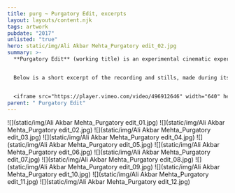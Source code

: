 ```yaml
---
title: purg ~ Purgatory Edit, excerpts
layout: layouts/content.njk
tags: artwork
pubdate: "2017"
unlisted: "true"
hero: static/img/Ali Akbar Mehta_Purgatory edit_02.jpg
summary: >-
  **Purgatory Edit** (working title) is an experimental cinematic experience. 


  Below is a short excerpt of the recording and stills, made during its initial prototyping.


  <iframe src="https://player.vimeo.com/video/496912646" width="640" height="360" frameborder="0" allow="autoplay; fullscreen" allowfullscreen></iframe>
parent: " Purgatory Edit"
---
```

![](static/img/Ali Akbar Mehta_Purgatory edit_01.jpg)
![](static/img/Ali Akbar Mehta_Purgatory edit_02.jpg)
![](static/img/Ali Akbar Mehta_Purgatory edit_03.jpg)
![](static/img/Ali Akbar Mehta_Purgatory edit_04.jpg)
![](static/img/Ali Akbar Mehta_Purgatory edit_05.jpg)
![](static/img/Ali Akbar Mehta_Purgatory edit_06.jpg)
![](static/img/Ali Akbar Mehta_Purgatory edit_07.jpg)
![](static/img/Ali Akbar Mehta_Purgatory edit_08.jpg)
![](static/img/Ali Akbar Mehta_Purgatory edit_09.jpg)
![](static/img/Ali Akbar Mehta_Purgatory edit_10.jpg)
![](static/img/Ali Akbar Mehta_Purgatory edit_11.jpg)
![](static/img/Ali Akbar Mehta_Purgatory edit_12.jpg)